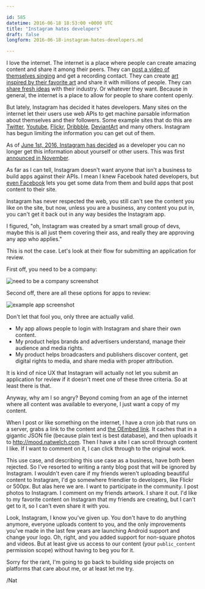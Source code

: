 ```yaml
---

id: 585
datetime: 2016-06-18 18:53:00 +0000 UTC
title: "Instagram hates developers"
draft: false
longform: 2016-06-18-instagram-hates-developers.md

---
```


I love the internet. The internet is a place where people can create amazing content and share it among their peers. They can [post a video of themselves singing](https://www.youtube.com/watch?v=eQOFRZ1wNLw) and get a recording contact. They can create [art inspired by their favorite art](http://behindinfinity.deviantart.com/art/Death-Note-This-Is-Heaven-52682456) and share it with millions of people. They can [share fresh ideas](https://dribbble.com/shots?sort=recent) with their industry. Or whatever they want. Because in general, the internet is a place to allow for people to share content openly.

But lately, Instagram has decided it hates developers. Many sites on the internet let their users use web APIs to get machine parsable information about themselves and their followers. Some example sites that do this are [Twitter](https://dev.twitter.com/overview/documentation), [Youtube](https://developers.google.com/youtube/), [Flickr](https://www.flickr.com/services/api/), [Dribbble](http://developer.dribbble.com/v1/), [DeviantArt](https://www.deviantart.com/developers/) and many others. Instagram has begun limiting the information you can get out of them.

As of [June 1st, 2016, Instagram has decided](http://developers.instagram.com/post/133424514006/instagram-platform-update) as a developer you can no longer get this information about yourself or other users. This was first [announced in November](http://thenextweb.com/dd/2015/11/17/instagram-limits-developer-api-access-with-new-app-review-process/).

As far as I can tell, Instagram doesn't want anyone that isn't a business to build apps against their APIs. I mean I knew Facebook hated developers, but [even Facebook](https://developers.facebook.com/) lets you get some data from them and build apps that post content to their site.

Instagram has never respected the web, you still can't see the content you like on the site, but now, unless you are a business, any content you put in, you can't get it back out in any way besides the Instagram app.

I figured, "oh, Instagram was created by a smart small group of devs, maybe this is all just them covering their ass, and really they are approving any app who applies."

This is not the case. Let's look at their flow for submitting an application for review.

First off, you need to be a company:

![need to be a company screenshot](https://s3.amazonaws.com/f.cl.ly/items/0w243s3u2f0U4041342s/Screen%!S(MISSING)hot%!-(MISSING)06-18%!a(MISSING)t%!.(MISSING)48%!p(MISSING)ng)

Second off, there are all these options for apps to review:

![example app screenshot](https://s3.amazonaws.com/f.cl.ly/items/2F2X2x2n302K1X1U2o39/Screen%!S(MISSING)hot%!-(MISSING)06-18%!a(MISSING)t%!.(MISSING)31%!p(MISSING)ng)

Don't let that fool you, only three are actually valid.

 - My app allows people to login with Instagram and share their own content.
 - My product helps brands and advertisers understand, manage their audience and media rights.
 - My product helps broadcasters and publishers discover content, get digital rights to media, and share media with proper attribution.

It is kind of nice UX that Instagram will actually not let you submit an application for review if it doesn't meet one of these three criteria. So at least there is that.

Anyway, why am I so angry? Beyond coming from an age of the internet where all content was available to everyone, I just want a copy of my content.

When I post or like something on the internet, I have a cron job that runs on a server, grabs a link to the content and [the OEmbed link](http://oembed.com/). It caches that in a gigantic JSON file (because plain text is best database), and then uploads it to http://mood.natwelch.com. Then I have a site I can scroll through content I like. If I want to comment on it, I can click through to the original work.

This use case, and describing this use case as a business, have both been rejected. So I've resorted to writing a ranty blog post that will be ignored by Instagram. I wouldn't even care if my friends weren't uploading beautiful content to Instagram, I'd go somewhere friendlier to developers, like Flickr or 500px. But alas here we are. I want to participate in the community. I post photos to Instagram. I comment on my friends artwork. I share it out. I'd like to my favorite content on Instagram that my friends are creating, but I can't get to it, so I can't even share it with you.

Look, Instagram, I know you've given up. You don't have to do anything anymore, everyone uploads content to you, and the only improvements you've made in the last few years are launching Android support and change your logo. Oh, right, and you added support for non-square photos and videos. But at least give us access to our content (your `public_content` permission scope) without having to beg you for it.

Sorry for the rant, I'm going to go back to building side projects on platforms that care about me, or at least let me try.

/Nat

